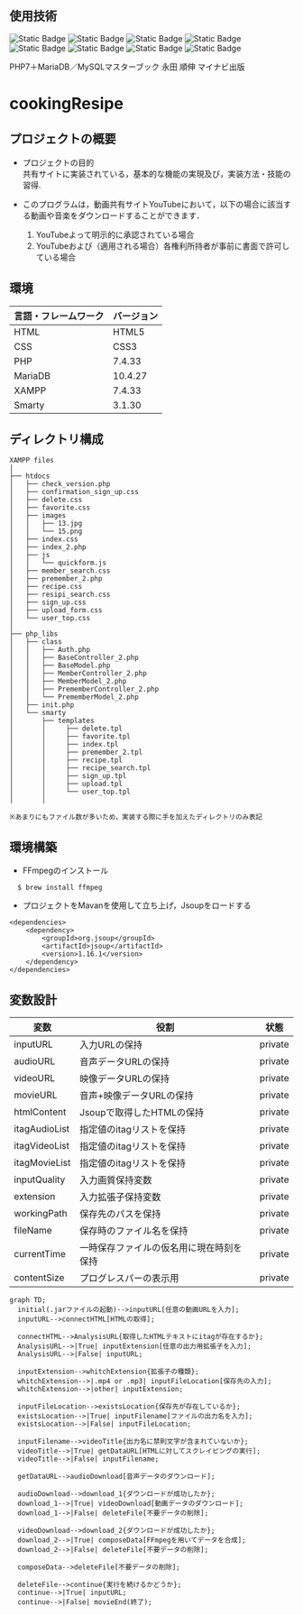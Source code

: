 ## 使用技術
![Static Badge](https://img.shields.io/badge/HTML-black) ![Static Badge](https://img.shields.io/badge/JavaScript-black) ![Static Badge](https://img.shields.io/badge/css-black) ![Static Badge](https://img.shields.io/badge/PHP-purple) ![Static Badge](https://img.shields.io/badge/MariaDB-lightblue) ![Static Badge](https://img.shields.io/badge/XAMPP-orange) ![Static Badge](https://img.shields.io/badge/Smarty-yellow) ![Static Badge](https://img.shields.io/badge/HTMLQuickForm2-lightgreen)




PHP7＋MariaDB／MySQLマスターブック 永田 順伸 マイナビ出版

# cookingResipe

## プロジェクトの概要
- プロジェクトの目的 <br>
  共有サイトに実装されている，基本的な機能の実現及び，実装方法・技能の習得.

- このプログラムは，動画共有サイトYouTubeにおいて，以下の場合に該当する動画や音楽をダウンロードすることができます．
  1. YouTubeよって明示的に承認されている場合
  2. YouTubeおよび（適用される場合）各権利所持者が事前に書面で許可している場合


 
## 環境
| 言語・フレームワーク  | バージョン |
| --------------------- | ---------- |
| HTML               | HTML5    |
| CSS                | CSS3     |
| PHP                | 7.4.33   |
| MariaDB            | 10.4.27  |
| XAMPP              | 7.4.33   |
| Smarty             | 3.1.30   |


## ディレクトリ構成
```
XAMPP files
│
├── htdocs
│   ├── check_version.php
│   ├── confirmation_sign_up.css
│   ├── delete.css
│   ├── favorite.css
│   ├── images
│   │   ├── 13.jpg
│   │   └── 15.png
│   ├── index.css
│   ├── index_2.php
│   ├── js
│   │   └── quickform.js
│   ├── member_search.css
│   ├── premember_2.php
│   ├── recipe.css
│   ├── resipi_search.css
│   ├── sign_up.css
│   ├── upload_form.css
│   └── user_top.css
│
├── php_libs
│   ├── class
│   │   ├── Auth.php
│   │   ├── BaseController_2.php
│   │   ├── BaseModel.php
│   │   ├── MemberController_2.php
│   │   ├── MemberModel_2.php
│   │   ├── PrememberController_2.php
│   │   └── PrememberModel_2.php
│   ├── init.php
│   └── smarty
│       ├── templates
│       │     ├── delete.tpl
│       │     ├── favorite.tpl
│       │     ├── index.tpl
│       │     ├── premember_2.tpl
│       │     ├── recipe.tpl
│       │     ├── recipe_search.tpl
│       │     ├── sign_up.tpl
│       │     ├── upload.tpl
│       │     └── user_top.tpl
│       │

※あまりにもファイル数が多いため，実装する際に手を加えたディレクトリのみ表記
```

## 環境構築
- FFmpegのインストール
```
  $ brew install ffmpeg
```
- プロジェクトをMavanを使用して立ち上げ，Jsoupをロードする
```
<dependencies>
    <dependency>
        <groupId>org.jsoup</groupId>
        <artifactId>jsoup</artifactId>
        <version>1.16.1</version>
    </dependency>
</dependencies>
```

## 変数設計
| 変数  | 役割 | 状態 |
| --------------------- | ---------- | ---------- |
| inputURL                | 入力URLの保持     | private     |
| audioURL                | 音声データURLの保持     | private     |
| videoURL                | 映像データURLの保持     | private     |
| movieURL                | 音声+映像データURLの保持     | private     |
| htmlContent                | Jsoupで取得したHTMLの保持     | private     |
| itagAudioList                | 指定値のitagリストを保持     | private     |
| itagVideoList                | 指定値のitagリストを保持     | private     |
| itagMovieList                | 指定値のitagリストを保持     | private     |
| inputQuality                | 入力画質保持変数     | private     |
| extension                | 入力拡張子保持変数     | private     |
| workingPath                | 保存先のパスを保持     | private     |
| fileName                | 保存時のファイル名を保持     | private     |
| currentTime                | 一時保存ファイルの仮名用に現在時刻を保持     | private     |
| contentSize                | プログレスパーの表示用     | private     |

```mermaid
graph TD;
  initial(.jarファイルの起動)-->inputURL[任意の動画URLを入力];
  inputURL-->connectHTML[HTMLの取得];

  connectHTML-->AnalysisURL{取得したHTMLテキストにitagが存在するか};
  AnalysisURL-->|True| inputExtension[任意の出力用拡張子を入力];
  AnalysisURL-->|False| inputURL;

  inputExtension-->whitchExtension{拡張子の種類};
  whitchExtension-->|.mp4 or .mp3| inputFileLocation[保存先の入力];
  whitchExtension-->|other| inputExtension;

  inputFileLocation-->existsLocation{保存先が存在しているか};
  existsLocation-->|True| inputFilename[ファイルの出力名を入力];
  existsLocation-->|False| inputFileLocation;

  inputFilename-->videoTitle{出力名に禁則文字が含まれていないか};
  videoTitle-->|True| getDataURL[HTMLに対してスクレイピングの実行];
  videoTitle-->|False| inputFilename;

  getDataURL-->audioDownload[音声データのダウンロード];

  audioDownload-->download_1{ダウンロードが成功したか};
  download_1-->|True| videoDownload[動画データのダウンロード];
  download_1-->|False| deleteFile[不要データの削除];

  videoDownload-->download_2{ダウンロードが成功したか};
  download_2-->|True| composeData[FFmpegを用いてデータを合成];
  download_2-->|False| deleteFile[不要データの削除];

  composeData-->deleteFile[不要データの削除];

  deleteFile-->continue{実行を続けるかどうか};
  continue-->|True| inputURL;
  continue-->|False| movieEnd(終了);
```
